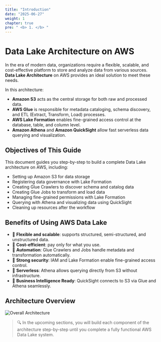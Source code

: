 ```yaml
---
title: "Introduction"
date: "2025-06-27"
weight: 1
chapter: true
pre: " <b> 1. </b> "
---
```


# Data Lake Architecture on AWS

In the era of modern data, organizations require a flexible, scalable, and cost-effective platform to store and analyze data from various sources. **Data Lake Architecture** on AWS provides an ideal solution to meet these needs.

In this architecture:
- **Amazon S3** acts as the central storage for both raw and processed data.
- **AWS Glue** is responsible for metadata cataloging, schema discovery, and ETL (Extract, Transform, Load) processes.
- **AWS Lake Formation** enables fine-grained access control at the database, table, and column level.
- **Amazon Athena** and **Amazon QuickSight** allow fast serverless data querying and visualization.

## Objectives of This Guide

This document guides you step-by-step to build a complete Data Lake architecture on AWS, including:

- Setting up Amazon S3 for data storage
- Registering data governance with Lake Formation
- Creating Glue Crawlers to discover schema and catalog data
- Creating Glue Jobs to transform and load data
- Managing fine-grained permissions with Lake Formation
- Querying with Athena and visualizing data using QuickSight
- Cleaning up resources after the workflow

## Benefits of Using AWS Data Lake

- 🔹 **Flexible and scalable**: supports structured, semi-structured, and unstructured data.
- 🔹 **Cost-efficient**: pay only for what you use.
- 🔹 **Automation**: Glue Crawlers and Jobs handle metadata and transformation automatically.
- 🔹 **Strong security**: IAM and Lake Formation enable fine-grained access control.
- 🔹 **Serverless**: Athena allows querying directly from S3 without infrastructure.
- 🔹 **Business Intelligence Ready**: QuickSight connects to S3 via Glue and Athena seamlessly.

## Architecture Overview

![Overall Architecture](/Project-Datalake2025/images/datalake-arch-en.png)

> 🔍 In the upcoming sections, you will build each component of the architecture step-by-step until you complete a fully functional AWS Data Lake system.
